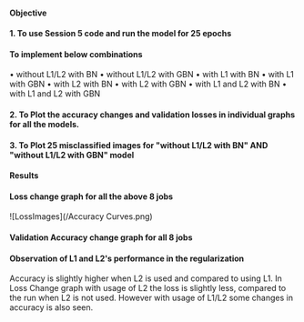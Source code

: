 #### Objective
#### 1.	To use Session 5 code and run the model for 25 epochs 
#### To implement below combinations
  •	without L1/L2 with BN
  •	without L1/L2 with GBN
  •	with L1 with BN
  •	with L1 with GBN
  •	with L2 with BN
  •	with L2 with GBN
  •	with L1 and L2 with BN
  •	with L1 and L2 with GBN

#### 2.	To Plot the accuracy changes and validation losses in individual graphs for all the models.

#### 3.	To Plot 25 misclassified images for "without L1/L2 with BN" AND "without L1/L2 with GBN" model

#### Results

#### Loss change graph for all the above 8 jobs
![LossImages](/Accuracy Curves.png)

#### Validation Accuracy change graph for all 8 jobs


#### Observation of L1 and L2's performance in the regularization
Accuracy is slightly higher when L2 is used and compared to using L1. In Loss Change graph with usage of L2 the loss is slightly less, compared to the run when L2 is not used. 
However with usage of L1/L2 some changes in accuracy is also seen.

